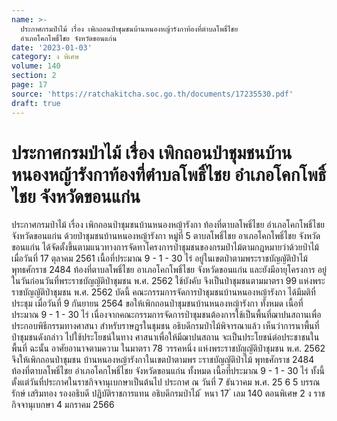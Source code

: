 ```yaml
---
name: >-
  ประกาศกรมป่าไม้ เรื่อง เพิกถอนป่าชุมชนบ้านหนองหญ้ารังกาท้องที่ตำบลโพธิ์ไชย
  อำเภอโคกโพธิ์ไชย จังหวัดขอนแก่น
date: '2023-01-03'
category: ง พิเศษ
volume: 140
section: 2
page: 17
source: 'https://ratchakitcha.soc.go.th/documents/17235530.pdf'
draft: true
---
```


# ประกาศกรมป่าไม้ เรื่อง เพิกถอนป่าชุมชนบ้านหนองหญ้ารังกาท้องที่ตำบลโพธิ์ไชย อำเภอโคกโพธิ์ไชย จังหวัดขอนแก่น

ประกาศกรมป่าไม้ เรื่อง เพิกถอนป่าชุมชนบ้านหนองหญ้ารังกา ท้องที่ตาบลโพธิ์ไชย อำเภอโคกโพธิ์ไชย จังหวัดขอนแก่น ด้วยป่าชุมชนบ้านหนองหญ้ารังกา หมู่ที่ 5 ตาบลโพธิ์ไชย อาเภอโคกโพธิ์ไชย จังหวัดขอนแก่น ได้จัดตั้งขึ้นตามแนวทางการจัดทาโครงการป่าชุมชนของกรมป่าไม้ตามกฎหมายว่าด้วยป่าไม้ เมื่อวันที่ 17 ตุลาคม 2561 เนื้อที่ประมาณ 9 - 1 - 30 ไร่ อยู่ในเขตป่าตามพระราชบัญญัติป่าไม้ พุทธศักราช 2484 ท้องที่ตาบลโพธิ์ไชย อาเภอโคกโพธิ์ไชย จังหวัดขอนแก่น และยังมีอายุโครงการ อยู่ในวันก่อนวันที่พระราชบัญญัติป่าชุมชน พ.ศ. 2562 ใช้บังคับ จึงเป็นป่าชุมชนตามมาตรา 99 แห่งพระราชบัญญัติป่าชุมชน พ.ศ. 2562 บัดนี้ คณะกรรมการจัดการป่าชุมชนบ้านหนองหญ้ารังกา ได้มีมติที่ประชุม เมื่อวันที่ 9 กันยายน 2564 ขอให้เพิกถอนป่าชุมชนบ้านหนองหญ้ารังกา ทั้งหมด เนื้อที่ประมาณ 9 - 1 - 30 ไร่ เนื่องจากคณะกรรมการจัดการป่าชุมชนต้องการใช้เป็นพื้นที่ฌาปนสถานเพื่อประกอบพิธีกรรมทางศาสนา สำหรับราษฎรในชุมชน อธิบดีกรมป่าไม้พิจารณาแล้ว เห็นว่าการนาพื้นที่ป่าชุมชนดังกล่าว ไปใช้ประโยชน์ในทาง ศาสนาเพื่อให้มีฌาปนสถาน จะเป็นประโยชน์ต่อประชาชนในพื้นที่ ฉะนั้น อาศัยอานาจตามความ ในมาตรา 78 วรรคหนึ่ง แห่งพระราชบัญญัติป่าชุมชน พ.ศ. 2562 จึงให้เพิกถอนป่าชุมชน บ้านหนองหญ้ารังกาในเขตป่าตามพร ะราชบัญญัติป่าไม้ พุทธศักราช 2484 ท้องที่ตาบลโพธิ์ไชย อำเภอโคกโพธิ์ไชย จังหวัดขอนแก่น ทั้งหมด เนื้อที่ประมาณ 9 - 1 - 30 ไร่ ทั้งนี้ ตั้งแต่วันที่ประกาศในราชกิจจานุเบกษาเป็นต้นไป ประกาศ ณ วันที่ 7 ธันวาคม พ.ศ. 25 6 5 บรรณรักษ์ เสริมทอง รองอธิบดี ปฏิบัติราชการแทน อธิบดีกรมป่าไม้ ้ หนา 17 ่ เลม 140 ตอนพิเศษ 2 ง ราชกิจจานุเบกษา 4 มกราคม 2566
